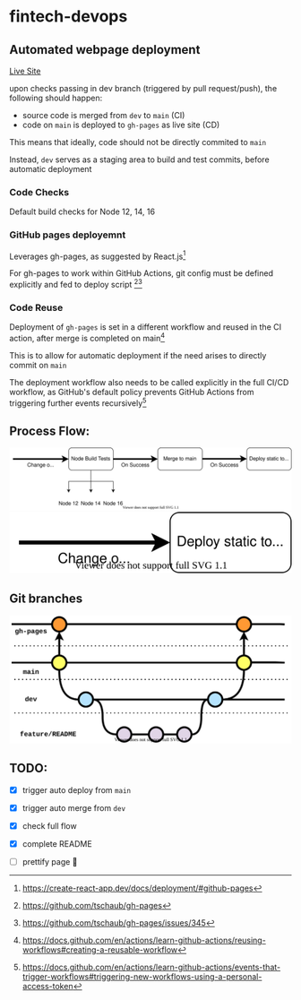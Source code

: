 # fintech-devops

## Automated webpage deployment

[Live Site](https://williamng95.github.io/fintech-devops/)

upon checks passing in dev branch (triggered by pull request/push), the following should happen:
- source code is merged from `dev` to `main` (CI)
- code on `main` is deployed to `gh-pages` as live site (CD)

This means that ideally, code should not be directly commited to `main`

Instead, `dev` serves as a staging area to build and test commits, before automatic deployment

### Code Checks
Default build checks for Node 12, 14, 16

### GitHub pages deployemnt
Leverages gh-pages, as suggested by React.js[^1]

For gh-pages to work within GitHub Actions, git config must be defined explicitly and fed to deploy script [^2][^3]

### Code Reuse
Deployment of `gh-pages` is set in a different workflow and reused in the CI action, after merge is completed on main[^4]

This is to allow for automatic deployment if the need arises to directly commit on `main`

The deployment workflow also needs to be called explicitly in the full CI/CD workflow, as GitHub's default policy prevents GitHub Actions from triggering further events recursively[^5]

## Process Flow:
<div align="center">

![full actions flow](assets/fullprocess.svg)
![full actions flow](assets/mainprocess.svg)
</div>


## Git branches
<div align="center">

![git flow](assets/branching.svg)
</div>


## TODO:

- [X] trigger auto deploy from `main`
- [X] trigger auto merge from `dev`
- [X] check full flow
- [X] complete README
- [ ] prettify page :tada:


<!--REFERENCES-->
[^1]:https://create-react-app.dev/docs/deployment/#github-pages

[^2]:https://github.com/tschaub/gh-pages

[^3]:https://github.com/tschaub/gh-pages/issues/345

[^4]:https://docs.github.com/en/actions/learn-github-actions/reusing-workflows#creating-a-reusable-workflow

[^5]:https://docs.github.com/en/actions/learn-github-actions/events-that-trigger-workflows#triggering-new-workflows-using-a-personal-access-token
